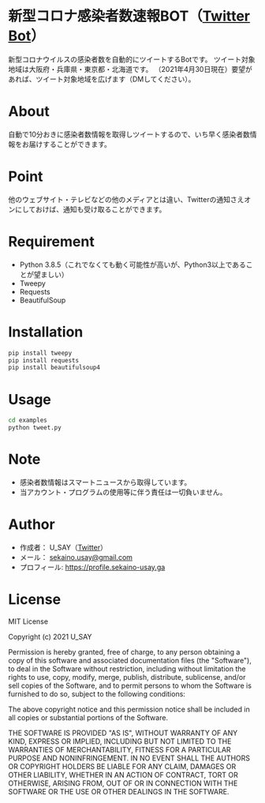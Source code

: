 # 新型コロナ感染者数速報BOT（[Twitter Bot](https://twitter.com/covid19_sokuho)）
 
新型コロナウイルスの感染者数を自動的にツイートするBotです。 ツイート対象地域は大阪府・兵庫県・東京都・北海道です。 （2021年4月30日現在）要望があれば、ツイート対象地域を広げます（DMしてください）。 
 
# About
自動で10分おきに感染者数情報を取得しツイートするので、いち早く感染者数情報をお届けすることができます。
 
# Point
他のウェブサイト・テレビなどの他のメディアとは違い、Twitterの通知さえオンにしておけば、通知も受け取ることができます。
 
# Requirement

* Python 3.8.5（これでなくても動く可能性が高いが、Python3以上であることが望ましい）
* Tweepy
* Requests
* BeautifulSoup

# Installation
```bash
pip install tweepy
pip install requests
pip install beautifulsoup4
```
 
# Usage
```bash
cd examples
python tweet.py
```
 
# Note
* 感染者数情報はスマートニュースから取得しています。  
* 当アカウント・プログラムの使用等に伴う責任は一切負いません。
 
# Author
* 作成者： U_SAY（[Twitter](https://twitter.com/sekaino_usay)）
* メール： sekaino.usay@gmail.com
* プロフィール: https://profile.sekaino-usay.ga
 
# License
MIT License

Copyright (c) 2021 U_SAY

Permission is hereby granted, free of charge, to any person obtaining a copy of this software and associated documentation files (the "Software"), to deal in the Software without restriction, including without limitation the rights to use, copy, modify, merge, publish, distribute, sublicense, and/or sell copies of the Software, and to permit persons to whom the Software is furnished to do so, subject to the following conditions:  

The above copyright notice and this permission notice shall be included in all copies or substantial portions of the Software.  

THE SOFTWARE IS PROVIDED "AS IS", WITHOUT WARRANTY OF ANY KIND, EXPRESS OR IMPLIED, INCLUDING BUT NOT LIMITED TO THE WARRANTIES OF MERCHANTABILITY, FITNESS FOR A PARTICULAR PURPOSE AND NONINFRINGEMENT. IN NO EVENT SHALL THE AUTHORS OR COPYRIGHT HOLDERS BE LIABLE FOR ANY CLAIM, DAMAGES OR OTHER LIABILITY, WHETHER IN AN ACTION OF CONTRACT, TORT OR OTHERWISE, ARISING FROM, OUT OF OR IN CONNECTION WITH THE SOFTWARE OR THE USE OR OTHER DEALINGS IN THE SOFTWARE.
